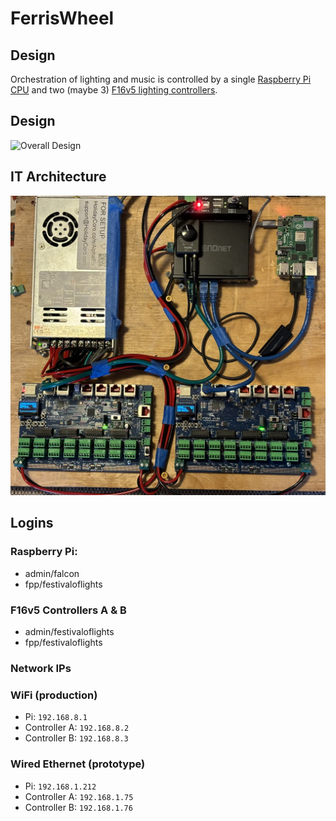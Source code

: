 # FerrisWheel

## Design

Orchestration of lighting and music is controlled by a single [Raspberry Pi CPU](https://www.raspberrypi.com/products/raspberry-pi-4-model-b/) and two (maybe 3) [F16v5 lighting controllers](https://pixelcontroller.com/store/featured/88-f16v5.html). 

## Design

![Overall Design](images/Ferris_Wheel_IT_Architecture.png)

## IT Architecture

![Brain Components](images/Ferris_Wheel_Brain.jpeg)

## Logins

### Raspberry Pi:

- admin/falcon
- fpp/festivaloflights

### F16v5 Controllers A & B

- admin/festivaloflights
- fpp/festivaloflights

### Network IPs

### WiFi (production)

- Pi: `192.168.8.1`
- Controller A: `192.168.8.2`
- Controller B: `192.168.8.3`

### Wired Ethernet (prototype)

- Pi: `192.168.1.212`
- Controller A: `192.168.1.75`
- Controller B: `192.168.1.76`
